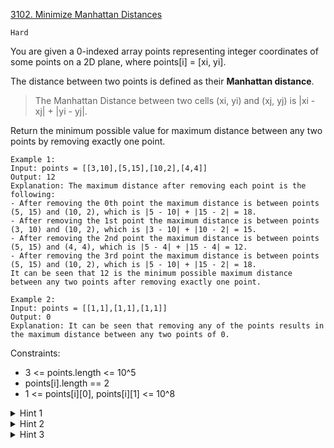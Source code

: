 [3102. Minimize Manhattan Distances](https://leetcode.com/problems/minimize-manhattan-distances/)

`Hard`

You are given a 0-indexed array points representing integer coordinates of some points on a 2D plane, where points[i] = [xi, yi].

The distance between two points is defined as their **Manhattan distance**.

> The Manhattan Distance between two cells (xi, yi) and (xj, yj) is |xi - xj| + |yi - yj|.

Return the minimum possible value for maximum distance between any two points by removing exactly one point.

```
Example 1:
Input: points = [[3,10],[5,15],[10,2],[4,4]]
Output: 12
Explanation: The maximum distance after removing each point is the following:
- After removing the 0th point the maximum distance is between points (5, 15) and (10, 2), which is |5 - 10| + |15 - 2| = 18.
- After removing the 1st point the maximum distance is between points (3, 10) and (10, 2), which is |3 - 10| + |10 - 2| = 15.
- After removing the 2nd point the maximum distance is between points (5, 15) and (4, 4), which is |5 - 4| + |15 - 4| = 12.
- After removing the 3rd point the maximum distance is between points (5, 15) and (10, 2), which is |5 - 10| + |15 - 2| = 18.
It can be seen that 12 is the minimum possible maximum distance between any two points after removing exactly one point.

Example 2:
Input: points = [[1,1],[1,1],[1,1]]
Output: 0
Explanation: It can be seen that removing any of the points results in the maximum distance between any two points of 0.
``` 

Constraints:

- 3 <= points.length <= 10^5
- points[i].length == 2
- 1 <= points[i][0], points[i][1] <= 10^8

<details>
<summary>Hint 1</summary>

Notice that the Manhattan distance between two points [xi, yi] and [xj, yj] is  max({xi - xj + yi - yj, xi - xj - yi + yj, - xi + xj + yi - yj, - xi + xj - yi + yj}).

</details>
<details>
<summary>Hint 2</summary>

If you replace points as [xi - yi, xi + yi] then the Manhattan distance is max(max(xi) - min(xi), max(yi) - min(yi)) over all i.

</details>
<details>
<summary>Hint 3</summary>

After those observations, the problem just becomes a simulation. Create multiset of points [xi - yi, xi + yi], you can iterate on a point you might remove and get the maximum Manhattan distance over all other points.

</details>